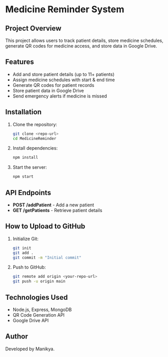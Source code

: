 # Medicine Reminder System

## Project Overview
This project allows users to track patient details, store medicine schedules, generate QR codes for medicine access, and store data in Google Drive.

## Features
- Add and store patient details (up to 11+ patients)
- Assign medicine schedules with start & end time
- Generate QR codes for patient records
- Store patient data in Google Drive
- Send emergency alerts if medicine is missed

## Installation
1. Clone the repository:
   ```sh
   git clone <repo-url>
   cd MedicineReminder
   ```
2. Install dependencies:
   ```sh
   npm install
   ```
3. Start the server:
   ```sh
   npm start
   ```

## API Endpoints
- **POST /addPatient** - Add a new patient
- **GET /getPatients** - Retrieve patient details

## How to Upload to GitHub
1. Initialize Git:
   ```sh
   git init
   git add .
   git commit -m "Initial commit"
   ```
2. Push to GitHub:
   ```sh
   git remote add origin <your-repo-url>
   git push -u origin main
   ```

## Technologies Used
- Node.js, Express, MongoDB
- QR Code Generation API
- Google Drive API

## Author
Developed by Manikya.
